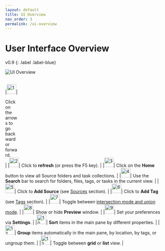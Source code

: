 ```yaml
---
layout: default
title: UI Overview
nav_order: 3
permalink: /ui-overview
---
```


# User Interface Overview
v0.9
{: .label .label-blue}

![UI Overview](../img/Buttons-Master-v0.8.png)
<br/><br/>

|<img src="../img/Buttons-Master-1.png" alt="1" width="30" />| <div style="width:40px">Click on the arrows to go backward or forward. </div>|
|<img src="../img/Buttons-Master-2.png" alt="2" width="30" />| Click to **refresh** (or press the F5 key). |
|<img src="../img/Buttons-Master-3.png" alt="3" width="30" />| Click on the **Home** button to view all Source folders and task collections. |
|<img src="../img/Buttons-Master-4.png" alt="4" width="30" />| Use the **Search** bar to search for folders, files, tags, or tasks in the current view. |
|<img src="../img/Buttons-Master-5.png" alt="5" width="30" />| Click to **Add Source** (see [Sources](/sources) section). |
|<img src="../img/Buttons-Master-6.png" alt="6" width="30" />| Click to **Add Tag** (see [Tags](/tags/) section). |
|<img src="../img/Buttons-Master-7.png" alt="7" width="30" />| Toggle between [intersection mode and union mode](/tags/intersection-vs-union-mode). |
|<img src="../img/Buttons-Master-8.png" alt="8" width="30" />| Show or hide **Preview** window. |
|<img src="../img/Buttons-Master-9.png" alt="9" width="30" />| Set your preferences via **Settings**. |
|<img src="../img/Buttons-Master-10.png" alt="10" width="30" />| **Sort** items in the main pane by different properties. |
|<img src="../img/Buttons-Master-11.png" alt="11" width="30" />| **Group** items automatically in the main pane, by location, by tags, or ungroup them. |
|<img src="../img/Buttons-Master-12.png" alt="12" width="30" />| Toggle between **grid** or **list** view. |

